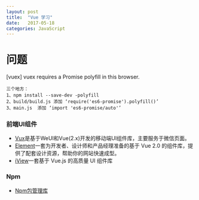 ```yaml
---
layout: post
title:  "Vue 学习"
date:   2017-05-18
categories: JavaScript
---
```

# 问题

[vuex] vuex requires a Promise polyfill in this browser.

```
三个地方：
1、npm install --save-dev -polyfill
2、build/build.js 添加 ‘require('es6-promise').polyfill()’
3、main.js  添加 ‘import 'es6-promise/auto'’
```

### 前端UI组件

* [Vux](https://vux.li/#/)是基于WeUI和Vue(2.x)开发的移动端UI组件库，主要服务于微信页面。
* [Element](http://element.eleme.io/#/zh-CN/component/installation)一套为开发者、设计师和产品经理准备的基于 Vue 2.0 的组件库，提供了配套设计资源，帮助你的网站快速成型。
* [iView](https://www.iviewui.com/docs/guide/theme)一套基于 Vue.js 的高质量 UI 组件库


### Npm
* [Npm包管理库](https://www.npmjs.com/)